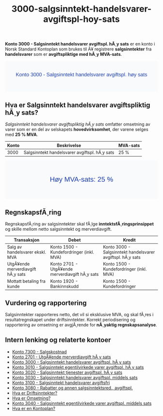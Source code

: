 ﻿---
title: "3000-salgsinntekt-handelsvarer-avgiftspl-hoy-sats"
meta_title: "3000-salgsinntekt-handelsvarer-avgiftspl-hoy-sats"
meta_description: '**Konto 3000 - Salgsinntekt handelsvarer avgiftspl. hÃ¸y sats** er en konto i Norsk Standard Kontoplan som brukes til Ã¥ registrere **salgsinntekter** fra **han...'
slug: 3000-salgsinntekt-handelsvarer-avgiftspl-hoy-sats
type: blog
layout: pages/single
---

**Konto 3000 - Salgsinntekt handelsvarer avgiftspl. hÃ¸y sats** er en konto i Norsk Standard Kontoplan som brukes til Ã¥ registrere **salgsinntekter** fra **handelsvarer** som er **avgiftspliktige med hÃ¸y MVA-sats**.

![Illustrasjon av konto 3000 Salgsinntekt handelsvarer avgiftspl. hÃ¸y sats](3000-salgsinntekt-handelsvarer-avgiftspl-hoy-sats-image.svg)

## Hva er Salgsinntekt handelsvarer avgiftspliktig hÃ¸y sats?

*Salgsinntekt handelsvarer avgiftspliktig hÃ¸y sats* omfatter omsetning av varer som er en del av selskapets **hovedvirksomhet**, der varene selges med **25 % MVA**.

| Konto | Beskrivelse                                            | MVA-sats |
|-------|--------------------------------------------------------|----------|
| 3000  | Salgsinntekt handelsvarer avgiftspl. hÃ¸y sats          | 25 %     |

![HÃ¸y MVA-sats 25 %](3000-mva-hoy-sats.svg)

## RegnskapsfÃ¸ring

RegnskapsfÃ¸ring av salgsinntekter skal fÃ¸lge **inntektsfÃ¸ringsprinsippet** og skille mellom netto salgsinntekt og merverdiavgift.

| Transaksjon                                 | Debet                                            | Kredit                                               |
|---------------------------------------------|--------------------------------------------------|------------------------------------------------------|
| Salg av handelsvarer ekskl. MVA             | Konto 1500 - Kundefordringer (inkl. MVA)          | Konto 3000 - Salgsinntekt handelsvarer avgiftspl. hÃ¸y sats |
| UtgÃ¥ende merverdiavgift hÃ¸y sats            | Konto 2701 - UtgÃ¥ende merverdiavgift hÃ¸y sats     | Konto 1500 - Kundefordringer (inkl. MVA)             |
| Mottatt betaling fra kunde                  | Konto 1920 - Bankinnskudd                         | Konto 1500 - Kundefordringer                         |

## Vurdering og rapportering

Salgsinntekter rapporteres netto, det vil si eksklusive MVA, og skal fÃ¸res i resultatregnskapet under driftsinntekter. Korrekt periodisering og rapportering av omsetning er avgjÃ¸rende for **nÃ¸yaktig regnskapsanalyse**.

## Intern lenking og relaterte kontoer

* [Konto 7300 - Salgskostnad](/blogs/kontoplan/7300-salgskostnad "Konto 7300 - Salgskostnad")
* [Konto 2701 - UtgÃ¥ende merverdiavgift hÃ¸y sats](/blogs/kontoplan/2701-utgaende-merverdiavgift-hoy-sats "Konto 2701 - UtgÃ¥ende merverdiavgift hÃ¸y sats")
* [Konto 3000 - Salgsinntekt handelsvarer avgiftspl. hÃ¸y sats](/blogs/kontoplan/3000-salgsinntekt-handelsvarer-avgiftspl-hoy-sats "Konto 3000 - Salgsinntekt handelsvarer avgiftspl. hÃ¸y sats")
* [Konto 3010 - Salgsinntekt egentilvirkede varer avgiftspl. hÃ¸y sats](/blogs/kontoplan/3010-salgsinntekt-egentilvirkede-varer-avgiftspl-hoy-sats "Konto 3010 - Salgsinntekt egentilvirkede varer avgiftspl. hÃ¸y sats")
* [Konto 3020 - Salgsinntekt tjenester avgiftspl. hÃ¸y sats](/blogs/kontoplan/3020-salgsinntekt-tjenester-avgiftspl-hoy-sats "Konto 3020 - Salgsinntekt tjenester avgiftspl. hÃ¸y sats")
* [Konto 3030 - Salgsinntekt handelsvarer avgiftspl. middels sats](/blogs/kontoplan/3030-salgsinntekt-handelsvarer-avgiftspl-middels-sats "Konto 3030 - Salgsinntekt handelsvarer avgiftspl. middels sats")
* [Konto 3100 - Salgsinntekt handelsvarer avgiftsfri](/blogs/kontoplan/3100-salgsinntekt-handelsvarer-avgiftsfri "Konto 3100 - Salgsinntekt handelsvarer avgiftsfri")
* [Konto 3080 - Rabatter og annen salgsinntektsred., avgiftspl.](/blogs/kontoplan/3080-rabatter-og-annen-salgsinntektsred-avgiftspl "Konto 3080 - Rabatter og annen salgsinntektsred., avgiftspl.")
* [Hva er Driftsinntekter?](/blogs/regnskap/hva-er-driftsinntekter "Hva er Driftsinntekter? Komplett Guide til Driftsinntekter i Regnskap")
* [Hva er Omsetning?](/blogs/regnskap/hva-er-omsetning "Hva er Omsetning? Komplett Guide til Omsetning i Regnskap og Skatt")
* [Konto 3040 - Salgsinntekt egentilvirkede varer avgiftspl. middels sats](/blogs/kontoplan/3040-salgsinntekt-egentilvirkede-varer-avgiftspl-middels-sats "Konto 3040 - Salgsinntekt egentilvirkede varer avgiftspl. middels sats")
* [Hva er en Kontoplan?](/blogs/regnskap/hva-er-kontoplan "Hva er en Kontoplan? Komplett Guide til Kontoplaner i Norsk Regnskap")

